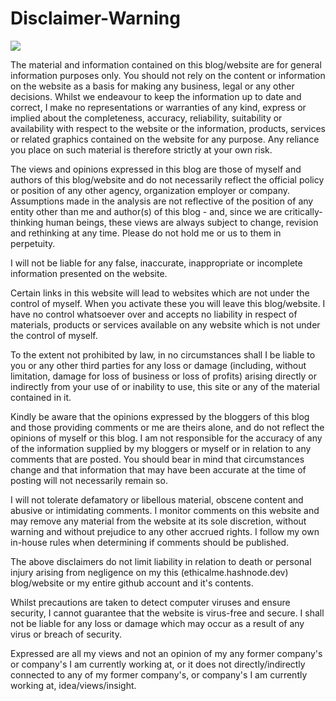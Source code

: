 # Disclaimer-Warning
![](https://visitor-badge.glitch.me/badge?page_id=iamthefrogy.Disclaimer-Warning)<a href="https://twitter.com/iamthefrogy"> </a>

The material and information contained on this blog/website are for general information purposes only. You should not rely on the content or information on the website as a basis for making any business, legal or any other decisions. Whilst we endeavour to keep the information up to date and correct, I make no representations or warranties of any kind, express or implied about the completeness, accuracy, reliability, suitability or availability with respect to the website or the information, products, services or related graphics contained on the website for any purpose. Any reliance you place on such material is therefore strictly at your own risk.

The views and opinions expressed in this blog are those of myself and authors of this blog/website and do not necessarily reflect the official policy or position of any other agency, organization employer or company. Assumptions made in the analysis are not reflective of the position of any entity other than me and author(s) of this blog - and, since we are critically-thinking human beings, these views are always subject to change, revision and rethinking at any time. Please do not hold me or us to them in perpetuity.

I will not be liable for any false, inaccurate, inappropriate or incomplete information presented on the website.

Certain links in this website will lead to websites which are not under the control of myself. When you activate these you will leave this blog/website. I have no control whatsoever over and accepts no liability in respect of materials, products or services available on any website which is not under the control of myself.

To the extent not prohibited by law, in no circumstances shall I be liable to you or any other third parties for any loss or damage (including, without limitation, damage for loss of business or loss of profits) arising directly or indirectly from your use of or inability to use, this site or any of the material contained in it.

Kindly be aware that the opinions expressed by the bloggers of this blog and those providing comments or me are theirs alone, and do not reflect the opinions of myself or this blog. I am not responsible for the accuracy of any of the information supplied by my bloggers or myself or in relation to any comments that are posted. You should bear in mind that circumstances change and that information that may have been accurate at the time of posting will not necessarily remain so.

I will not tolerate defamatory or libellous material, obscene content and abusive or intimidating comments. I monitor comments on this website and may remove any material from the website at its sole discretion, without warning and without prejudice to any other accrued rights. I follow my own in-house rules when determining if comments should be published.

The above disclaimers do not limit liability in relation to death or personal injury arising from negligence on my this (ethicalme.hashnode.dev) blog/website or my entire github account and it's contents.

Whilst precautions are taken to detect computer viruses and ensure security, I cannot guarantee that the website is virus-free and secure.  I shall not be liable for any loss or damage which may occur as a result of any virus or breach of security.

Expressed are all my views and not an opinion of my any former company's or company's I am currently working at, or it does not directly/indirectly connected to any of my former company's, or company's I am currently working at, idea/views/insight.
